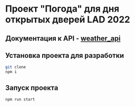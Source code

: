 # Проект "Погода" для дня открытых дверей LAD 2022

## Документация к API - [weather_api]

[weather_api]: https://www.weatherapi.com/docs/

## Установка проекта для разработки

```bash
git clone
npm i
```

## Запуск проекта

```bash
npm run start
```
